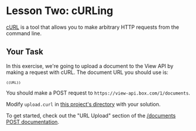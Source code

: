 # Lesson Two: cURLing

[cURL](http://curl.haxx.se/) is a tool that allows you to make arbitrary HTTP requests from the command line.

## Your Task

In this exercise, we're going to upload a document to the View API by making a request with cURL. The document URL you should use is:

<span style="word-break: break-all; font-size: 80%">`{{URL}}`</span>

You should make a POST request to `https://view-api.box.com/1/documents`.

Modify `upload.curl` in [this project's directory](/open/01-curling) with your solution.

To get started, check out the "URL Upload" section of the [/documents POST documentation](http://developers.box.com/view/#post-documents).
